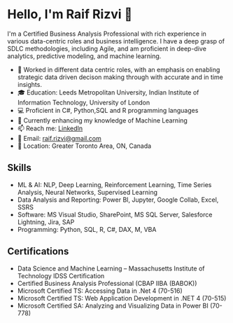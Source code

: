 # Hello, I'm Raif Rizvi 👋

I'm a Certified Business Analysis Professional with rich experience in various data-centric roles and business intelligence. I have a deep grasp of SDLC methodologies, including Agile, and am proficient in deep-dive analytics, predictive modeling, and machine learning.

- 🏢 Worked in different data centric roles, with an emphasis on enabling strategic data driven decison making through with accurate and in time insights.
- 🎓 Education: Leeds Metropolitan University, Indian Institute of Information Technology, University of London
- 💻 Proficient in C#, Python,SQL and R programming languages
- 🌱 Currently enhancing my knowledge of Machine Learning
- 📫 Reach me: [LinkedIn](https://www.linkedin.com/in/syed-raif-qaiser-rizvi-26459344/)
- 📧 Email: raif.rizvi@gmail.com
- 📍 Location: Greater Toronto Area, ON, Canada

## Skills

- ML & AI: NLP, Deep Learning, Reinforcement Learning, Time Series Analysis, Neural Networks, Supervised Learning
- Data Analysis and Reporting: Power BI, Jupyter, Google Collab, Excel, SSRS
- Software: MS Visual Studio, SharePoint, MS SQL Server, Salesforce Lightning, Jira, SAP
- Programming: Python, SQL, R, C#, DAX, M, VBA

## Certifications

- Data Science and Machine Learning – Massachusetts Institute of Technology IDSS Certification
- Certified Business Analysis Professional (CBAP IIBA (BABOK))
- Microsoft Certified TS: Accessing Data in .Net 4 (70-516)
- Microsoft Certified TS: Web Application Development in .NET 4 (70-515)
- Microsoft Certified SA: Analyzing and Visualizing Data in Power BI (70-778)

